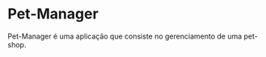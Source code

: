<h1>Pet-Manager</h1>
<p>Pet-Manager é uma aplicação que consiste no gerenciamento de uma pet-shop.</p>
